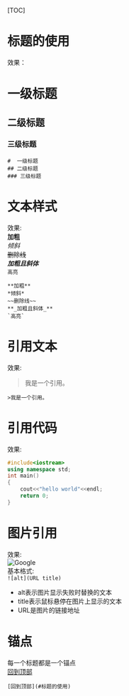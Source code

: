 [TOC] 
# 标题的使用  

效果：
# 一级标题
## 二级标题
### 三级标题
```
#  一级标题
## 二级标题
### 三级标题
```

# 文本样式  

效果:  
**加粗**  
*倾斜*  
~~删除线~~  
**_加粗且斜体_**  
`高亮`
```
**加粗**  
*倾斜*  
~~删除线~~  
**_加粗且斜体_**
`高亮`
```

# 引用文本  

效果:  
>我是一个引用。
```
>我是一个引用。
```


# 引用代码  

效果:  
```cpp
#include<iostream>
using namespace std;
int main()
{
    cout<<"hello world"<<endl;
    return 0;
}
```


# 图片引用  

效果:  
![Google](https://www.google.com/images/branding/googlelogo/1x/googlelogo_color_272x92dp.png "Google")  
基本格式:  
`![alt](URL title)`  
* alt表示图片显示失败时替换的文本  
* title表示鼠标悬停在图片上显示的文本
* URL是图片的链接地址  

# 锚点  
每一个标题都是一个锚点  
[回到顶部](#标题的使用)  
``` 
[回到顶部](#标题的使用) 
```

